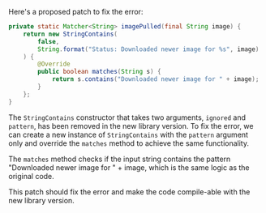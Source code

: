 Here's a proposed patch to fix the error:
```java
private static Matcher<String> imagePulled(final String image) {
    return new StringContains(
        false,
        String.format("Status: Downloaded newer image for %s", image)
    ) {
        @Override
        public boolean matches(String s) {
            return s.contains("Downloaded newer image for " + image);
        }
    };
}
```
The `StringContains` constructor that takes two arguments, `ignored` and `pattern`, has been removed in the new library version. To fix the error, we can create a new instance of `StringContains` with the `pattern` argument only and override the `matches` method to achieve the same functionality.

The `matches` method checks if the input string contains the pattern "Downloaded newer image for " + image, which is the same logic as the original code.

This patch should fix the error and make the code compile-able with the new library version.
